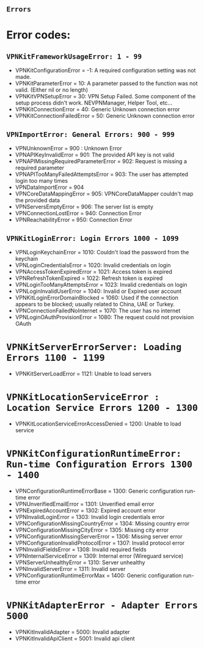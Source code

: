 ## `Errors`

# Error codes:

## `VPNKitFrameworkUsageError: 1 - 99`
- VPNKitConfigurationError = -1: A required configuration setting was not made.
- VPNKitParameterError = 10: A parameter passed to the function was not valid. (Either nil or no length)
- VPNKitVPNSetupError = 30: VPN Setup Failed. Some component of the setup process didn't work. NEVPNManager, Helper Tool, etc...
- VPNKitConnectionError = 40: Generic Unknown connection error
- VPNKitConnectionFailedError = 50: Generic Unknown connection error
	

## `VPNImportError: General Errors: 900 - 999`
- VPNUnknownError = 900 : Unknown Error
- VPNAPIKeyInvalidError = 901: The provided API key is not valid
- VPNAPIMissingRequiredParameterError = 902: Request is missing a required parameter
- VPNAPITooManyFailedAttemptsError = 903: The user has attempted login too many times
- VPNDataImportError = 904
- VPNCoreDataMappingError = 905: VPNCoreDataMapper couldn't map the provided data
- VPNServersEmptyError = 906: The server list is empty
- VPNConnectionLostError = 940: Connection Error
- VPNReachabilityError = 950: Connection Error


## `VPNKitLoginError: Login Errors 1000 - 1099`
- VPNLoginKeychainError = 1010: Couldn't load the password from the keychain
- VPNLoginCredentialsError = 1020: Invalid credentials on login
- VPNAccessTokenExpiredError = 1021: Access token is expired
- VPNRefreshTokenExpired = 1022: Refresh token is expired
- VPNLoginTooManyAttemptsError = 1023: Invalid credentials on login
- VPNLoginInvalidUserError = 1040: Invalid or Expired user account
- VPNKitLoginErrorDomainBlocked = 1060: Used if the connection appears to be blocked; usually related to China, UAE or Turkey.
- VPNConnectionFailedNoInternet = 1070: The user has no internet 
- VPNLoginOAuthProvisionError = 1080: The request could not provision OAuth


# `VPNKitServerErrorServer: Loading Errors 1100 - 1199`
- VPNKitServerLoadError = 1121: Unable to load servers


# `VPNKitLocationServiceError : Location Service Errors 1200 - 1300`
- VPNKitLocationServiceErrorAccessDenied = 1200: Unable to load service


# `VPNKitConfigurationRuntimeError: Run-time Configuration Errors 1300 - 1400`
- VPNConfigurationRuntimeErrorBase = 1300: Generic configuration run-time error
- VPNUnverifiedEmailError = 1301: Unverified email error
- VPNExpiredAccountError = 1302: Expired account error
- VPNInvalidLoginError = 1303: Invalid login credentials error
- VPNConfigurationMissingCountryError = 1304: Missing country error
- VPNConfigurationMissingCityError = 1305: Missing city error
- VPNConfigurationMissingServerError = 1306: Missing server error
- VPNConfigurationInvalidProtocolError = 1307: Invalid protocol error
- VPNInvalidFieldsError = 1308: Invalid required fields
- VPNInternalServiceError = 1309: Internal error (Wireguard service)
- VPNServerUnhealthyError = 1310: Server unhealthy
- VPNInvalidServerError = 1311: Invalid server
- VPNConfigurationRuntimeErrorMax = 1400: Generic configuration run-time error


# `VPNKitAdapterError - Adapter Errors 5000`
-  VPNKitInvalidAdapter = 5000: Invalid adapter
-  VPNKitInvalidApiClient = 5001: Invalid api client
